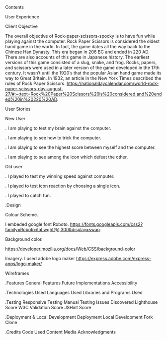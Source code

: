 Contents

User Experience

Client Objective

The overall objective of Rock-paper-scissors-spocky is to have fun while playing against the computer. Rock Paper Scissors is considered the oldest hand game in the world. In fact, the game dates all the way back to the Chinese Han Dynasty. This era began in 206 BC and ended in 220 AD. There are also accounts of this game in Japanese history. The earliest versions of this game consisted of a slug, snake, and frog. Rocks, papers, and scissors were used in a later version of the game developed in the 17th century. It wasn’t until the 1920’s that the popular Asian hand game made its way to Great Britain. In 1932, an article in the New York Times described the rules of Rock Paper Scissors. https://nationaldaycalendar.com/world-rock-paper-scissors-day-august-27/#:~:text=Rock%20Paper%20Scissors%20is%20considered,and%20ended%20in%20220%20AD. 

User Stories

New User

. I am playing to test my brain against the computer.

. I am playing to see how to trick the computer.

. I am playing to see the highest score between myself and the computer.

. I am playing to see among the icon which defeat the other.

Old user

. I played to test my winning speed against computer.

. I played to test icon reaction by choosing a single icon.

. I played to catch fun.



.Design

Colour Scheme.

I embeded google font Roboto. https://fonts.googleapis.com/css2?family=Roboto:ital,wght@1,300&display=swap.

Background color. 

https://developer.mozilla.org/docs/Web/CSS/background-color

Imagery.
I used adobe logo maker https://express.adobe.com/express-apps/logo-maker/

Wireframes

.Features
General Features
Future Implementations
Accessibility

.Technologies Used
Languages Used
Libraries and Programs Used

.Testing
Responsive Testing
Manual Testing
Issues Discovered
Lighthouse Score
W3C Validation Score
JSHint Score

.Deployment & Local Development
Deployment
Local Development
Fork
Clone

.Credits
Code Used
Content
Media
Acknowledgments
